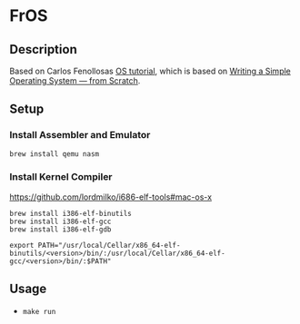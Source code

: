 # FrOS

## Description

Based on 
Carlos Fenollosas [OS tutorial](https://github.com/cfenollosa/os-tutorial), which is based on [Writing a Simple Operating System — from Scratch](https://www.cs.bham.ac.uk/~exr/lectures/opsys/10_11/lectures/os-dev.pdf).

## Setup

### Install Assembler and Emulator

```bash
brew install qemu nasm
```

### Install Kernel Compiler

https://github.com/lordmilko/i686-elf-tools#mac-os-x

```
brew install i386-elf-binutils
brew install i386-elf-gcc
brew install i386-elf-gdb
```

```
export PATH="/usr/local/Cellar/x86_64-elf-binutils/<version>/bin/:/usr/local/Cellar/x86_64-elf-gcc/<version>/bin/:$PATH"
```

## Usage

- `make run`
